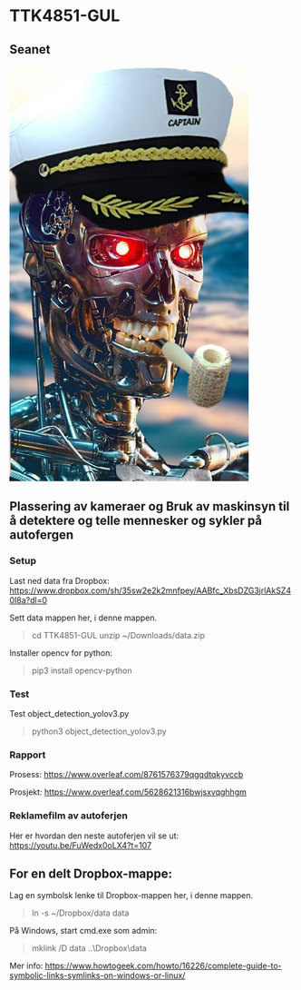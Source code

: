 # TTK4851-GUL

## Seanet

![alt text](logo.jpg "Captain")

## Plassering av kameraer og Bruk av maskinsyn til å detektere og telle mennesker og sykler på autofergen

### Setup

Last ned data fra Dropbox: https://www.dropbox.com/sh/35sw2e2k2mnfpey/AABfc_XbsDZG3jrlAkSZ40I8a?dl=0

Sett data mappen her, i denne mappen.

> cd TTK4851-GUL
> unzip ~/Downloads/data.zip

Installer opencv for python:

> pip3 install opencv-python

### Test

Test object_detection_yolov3.py

> python3 object_detection_yolov3.py

### Rapport

Prosess: https://www.overleaf.com/8761576379qgqdtqkyvccb

Prosjekt: https://www.overleaf.com/5628621316bwjsxvqghhgm

### Reklamefilm av autoferjen

Her er hvordan den neste autoferjen vil se ut: https://youtu.be/FuWedx0oLX4?t=107

## For en delt Dropbox-mappe:

Lag en symbolsk lenke til Dropbox-mappen her, i denne mappen.

> ln -s ~/Dropbox/data data

På Windows, start cmd.exe som admin:

> mklink /D data ..\Dropbox\data

Mer info: https://www.howtogeek.com/howto/16226/complete-guide-to-symbolic-links-symlinks-on-windows-or-linux/
